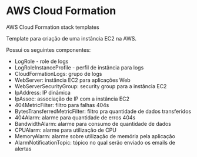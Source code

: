 # AWS Cloud Formation
AWS Cloud Formation stack templates

Template para criação de uma instância EC2 na AWS.

Possui os seguintes componentes:

- LogRole - role de logs
- LogRoleInstanceProfile - perfil de instância para logs
- CloudFormationLogs: grupo de logs
- WebServer: instância EC2 para aplicações Web
- WebServerSecurityGroup: security group para a instância EC2
- IpAddress: IP dinâmica
- IpAssoc: associação de IP com a instância EC2
- 404MetricFilter: filtro para falhas 404s
- BytesTransferredMetricFilter: filtro pra quantidade de dados transferidos
- 404Alarm: alarme para quantidade de erros 404s
- BandwidthAlarm: alarme para consumo de quantidade de dados
- CPUAlarm: alarme para utilização de CPU
- MemoryAlarm: alarme sobre utilização de memória pela aplicação
- AlarmNotificationTopic: tópico no qual serão enviado os emails de alertas
